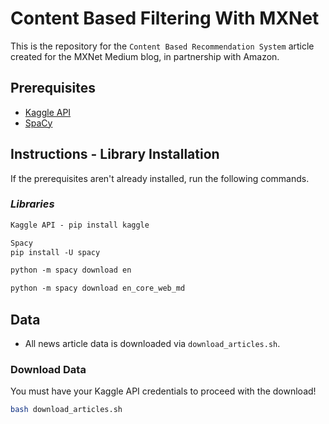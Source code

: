 # Content Based Filtering With MXNet

This is the repository for the `Content Based Recommendation System` article created for the MXNet Medium blog, in partnership with Amazon.

## Prerequisites

* [Kaggle API](https://github.com/Kaggle/kaggle-api)
* [SpaCy](https://spacy.io/usage/)

## Instructions - Library Installation

If the prerequisites aren't already installed, run the following commands.

### _Libraries_

```markdown
Kaggle API - pip install kaggle

Spacy
pip install -U spacy

python -m spacy download en

python -m spacy download en_core_web_md
```

## Data

* All news article data is downloaded via `download_articles.sh`.

### Download Data

You must have your Kaggle API credentials to proceed with the download!

```bash
bash download_articles.sh
```